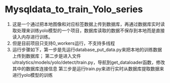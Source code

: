 # Mysqldata_to_train_Yolo_series
1. 这是一个通过把本地图像和对应标签数据上传到数据库，再通过数据库实时读取处理来训练yolo模型的一个项目，数据库读取的数据不保存到本地而是直接读入内存进行训练。
2. 但是目前项目只支持0_workers运行，不支持多线程
3. 运行步骤如下，第一步是先运行database_put_data.py来把本地的训练数据上传到数据库；
   第二步是进入文件 ultralytics/models/yolo/detect/train.py，导航到get_dataloader函数，修改其中的数据库连接信息
   第三步是运行train.py来进行实时从数据库提取数据来进行yolo模型的训练
